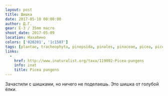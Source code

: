 ```yaml
---
layout: post
title: Шишка
date: 2017-05-10 00:00:00
author: Д.Г.
gear: E-3 / 35mm macro
shoot_date: 2017-05-09
location: Нахабино
colors: ['020201', '1c1507']
tags: [plantae, tracheophyta, pinopsida, pinales, pinaceae, picea, picea pungens]
links:
  -
    href: http://www.inaturalist.org/taxa/119092-Picea-pungens
    info: inat
    title: Picea pungens
---
```

Зачастили с шишками, но ничего не поделаешь. Это шишка от голубой ёлки.
